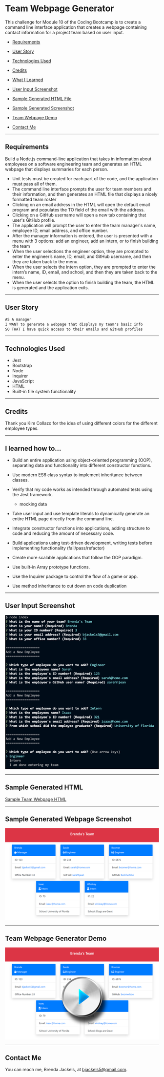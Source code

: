# Team Webpage Generator
This challenge for Module 10 of the Coding Bootcamp is to create a command line interface application that creates a webpage containing contact information for a project team based on user input.

* [Requirements](#requirements)

* [User Story](#userStory)

* [Technologies Used](#techUsed)

* [Credits](#credits)

* [What I Learned](#whatILearned)

* [User Input Screenshot](#webImage)

* [Sample Generated HTML File](#sampleOutputHTML)

* [Sample Generated Screenshot](#sampleOutputScreenshot)

* [Team Webpage Demo](#projectDemo)

* [Contact Me](#contactMe)


---

<a id="requirements"></a>
## Requirements
Build a Node.js command-line application that takes in information about employees on a software engineering team and generates an HTML webpage that displays summaries for each person. 

* Unit tests must be created for each part of the code, and the application must pass all of them.
* The command line interface prompts the user for team members and their information, and then generates an HTML file that displays a nicely formatted team roster
* Clicking on an email address in the HTML will open the default email program and populates the TO field of the email with the 
address.
* Clicking on a GitHub username will open a new tab containing that user's GitHub profile.
* The application will prompt the user to enter the team manager's name, employee ID, email address, and office number.
* After the manager information is entered, the user is presented with a menu with 3 options: add an engineer, add an intern, or to finish building the team
* When the user selections the engineer option, they are prompted to enter the engineer’s name, ID, email, and GitHub username, and then they are taken back to the menu.
* When the user selects the intern option, they are prompted to enter the intern’s name, ID, email, and school, and then they are taken back to the menu.
* When the user selects the option to finish building the team, the HTML is generated and the application exits.

---

<a id="userStory"></a>
## User Story

    AS A manager
    I WANT to generate a webpage that displays my team's basic info
    SO THAT I have quick access to their emails and GitHub profiles

--- 

<a id="techUsed"></a>
## Technologies Used

* Jest
* Bootstrap
* Node
* Inquirer
* JavaScript
* HTML
* Built-in file system functionality

--- 

<a id="credits"></a>
## Credits

Thank you Kim Collazo for the idea of using different colors for the different employee types.

---

<a id="whatILearned"></a>
## I learned how to...

* Build an entire application using object-oriented programming (OOP), separating data and functionality into different constructor functions.

* Use modern ES6 class syntax to implement inheritance between classes.

* Verify that my code works as intended through automated tests using the Jest framework.
    * mocking data

* Take user input and use template literals to dynamically generate an entire HTML page directly from the command line.

* Integrate constructor functions into  applications, adding structure to  code and reducing the amount of necessary code.

* Build applications using test-driven development, writing tests before implementing functionality (fail/pass/refactor)

* Create more scalable applications that follow the OOP paradigm.

* Use built-in Array prototype functions.

* Use the Inquirer package to control the flow of a game or app.

* Use method inheritance to cut down on code duplication

---

<a id="webImage"></a>
## User Input Screenshot

![User Input Screenshot](./media/team-webpage-generator-user-input.png)

---

<a id="sampleOutputHTML"></a>
## Sample Generated HTML

<a href="./dist/index.html">Sample Team Webpage HTML</a>

---

<a id="sampleOutputScreenshot"></a>
## Sample Generated Webpage Screenshot

![Generated Webpage Screenshot](./media/team-webpage-generator-results.png)

---
## Team Webpage Generator Demo

<a id="projectDemo"></a>

<a href="https://youtu.be/ZAlR4FociBc">
   <img src="./media/team-webpage-generator-demo.png">
</a>

---

<a id="contactMe"></a>
## Contact Me
You can reach me, Brenda Jackels, at bjackels5@gmail.com.


